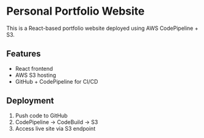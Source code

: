 # Personal Portfolio Website

This is a React-based portfolio website deployed using AWS CodePipeline + S3.

## Features
- React frontend
- AWS S3 hosting
- GitHub + CodePipeline for CI/CD

## Deployment
1. Push code to GitHub
2. CodePipeline → CodeBuild → S3
3. Access live site via S3 endpoint
